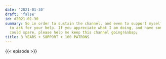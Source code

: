 ```yaml
---
date: '2021-01-30'
draft: 'false'
id: d2021-01-30
summary: So in order to sustain the channel, and even to support myself, I would like
  to ask for your help. If you appreciate what I am doing, and have some money you
  could spare, please help me keep this channel going!&nbsp;
title: 3 YEARS + SUPPORT + 100 PATRONS
---
```

{{< episode >}}
